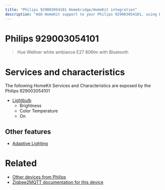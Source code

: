 ```yaml
---
title: "Philips 929003054101 Homebridge/HomeKit integration"
description: "Add HomeKit support to your Philips 929003054101, using Homebridge, Zigbee2MQTT and homebridge-z2m."
---
```

<!---
This file has been GENERATED using src/docgen/docgen.ts
DO NOT EDIT THIS FILE MANUALLY!
-->
# Philips 929003054101
> Hue Wellner white ambiance E27 806lm with Bluetooth


# Services and characteristics
The following HomeKit Services and Characteristics are exposed by
the Philips 929003054101

* [Lightbulb](../../light.md)
  * Brightness
  * Color Temperature
  * On


## Other features
* [Adaptive Lighting](../../light.md)


# Related
* [Other devices from Philips](../index.md#philips)
* [Zigbee2MQTT documentation for this device](https://www.zigbee2mqtt.io/devices/929003054101.html)
